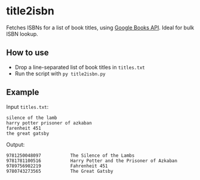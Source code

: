 # title2isbn

Fetches ISBNs for a list of book titles, using [Google Books API](https://developers.google.com/books/). Ideal for bulk ISBN lookup.

## How to use
- Drop a line-separated list of book titles in `titles.txt`
- Run the script with `py title2isbn.py` 

## Example
Input `titles.txt`:
```
silence of the lamb
harry potter prisoner of azkaban
farenheit 451
the great gatsby
```
Output:
```
9781250048097           The Silence of the Lambs
9781781100516           Harry Potter and the Prisoner of Azkaban
9789756902219           Fahrenheit 451
9780743273565           The Great Gatsby
```